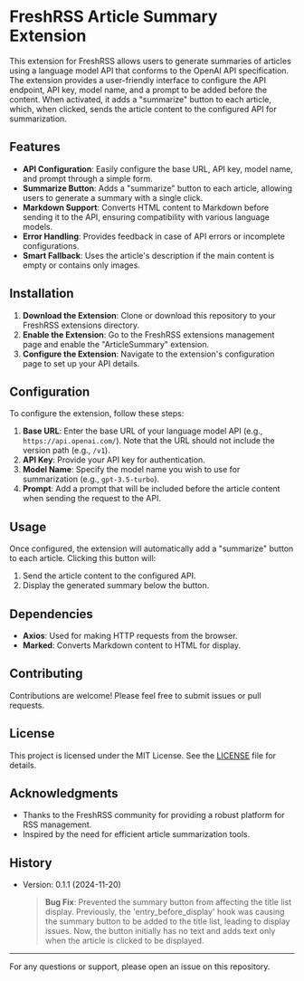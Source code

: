 # FreshRSS Article Summary Extension

This extension for FreshRSS allows users to generate summaries of articles using a language model API that conforms to the OpenAI API specification. The extension provides a user-friendly interface to configure the API endpoint, API key, model name, and a prompt to be added before the content. When activated, it adds a "summarize" button to each article, which, when clicked, sends the article content to the configured API for summarization.

## Features

- **API Configuration**: Easily configure the base URL, API key, model name, and prompt through a simple form.
- **Summarize Button**: Adds a "summarize" button to each article, allowing users to generate a summary with a single click.
- **Markdown Support**: Converts HTML content to Markdown before sending it to the API, ensuring compatibility with various language models.
- **Error Handling**: Provides feedback in case of API errors or incomplete configurations.
- **Smart Fallback**: Uses the article's description if the main content is empty or contains only images.

## Installation

1. **Download the Extension**: Clone or download this repository to your FreshRSS extensions directory.
2. **Enable the Extension**: Go to the FreshRSS extensions management page and enable the "ArticleSummary" extension.
3. **Configure the Extension**: Navigate to the extension's configuration page to set up your API details.

## Configuration

To configure the extension, follow these steps:

1. **Base URL**: Enter the base URL of your language model API (e.g., `https://api.openai.com/`). Note that the URL should not include the version path (e.g., `/v1`).
2. **API Key**: Provide your API key for authentication.
3. **Model Name**: Specify the model name you wish to use for summarization (e.g., `gpt-3.5-turbo`).
4. **Prompt**: Add a prompt that will be included before the article content when sending the request to the API.

## Usage

Once configured, the extension will automatically add a "summarize" button to each article. Clicking this button will:

1. Send the article content to the configured API.
2. Display the generated summary below the button.

## Dependencies

- **Axios**: Used for making HTTP requests from the browser.
- **Marked**: Converts Markdown content to HTML for display.

## Contributing

Contributions are welcome! Please feel free to submit issues or pull requests.

## License

This project is licensed under the MIT License. See the [LICENSE](LICENSE) file for details.

## Acknowledgments

- Thanks to the FreshRSS community for providing a robust platform for RSS management.
- Inspired by the need for efficient article summarization tools.

## History
- Version: 0.1.1 (2024-11-20)
  > **Bug Fix**: Prevented the summary button from affecting the title list display. Previously, the 'entry_before_display' hook was causing the summary button to be added to the title list, leading to display issues. Now, the button initially has no text and adds text only when the article is clicked to be displayed.

---

For any questions or support, please open an issue on this repository.